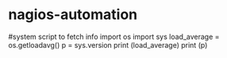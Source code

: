 # nagios-automation
#system script to fetch info
import os
import sys
load_average = os.getloadavg()
p = sys.version
print (load_average)
print (p)
